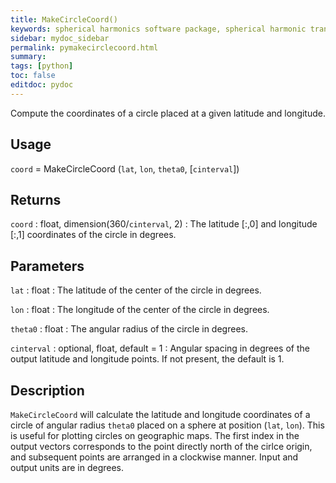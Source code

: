 ```yaml
---
title: MakeCircleCoord()
keywords: spherical harmonics software package, spherical harmonic transform, legendre functions, multitaper spectral analysis, fortran, Python, gravity, magnetic field
sidebar: mydoc_sidebar
permalink: pymakecirclecoord.html
summary:
tags: [python]
toc: false
editdoc: pydoc
---
```


Compute the coordinates of a circle placed at a given latitude and longitude.

## Usage

`coord` = MakeCircleCoord (`lat`, `lon`, `theta0`, [`cinterval`])

## Returns

`coord` : float, dimension(360/`cinterval`, 2)
:   The latitude [:,0] and longitude [:,1] coordinates of the circle in degrees.

## Parameters

`lat` : float
:   The latitude of the center of the circle in degrees.

`lon` : float
:   The longitude of the center of the circle in degrees.

`theta0` : float
:   The angular radius of the circle in degrees.

`cinterval` : optional, float, default = 1
:   Angular spacing in degrees of the output latitude and longitude points. If not present, the default is 1.

## Description

`MakeCircleCoord` will calculate the latitude and longitude coordinates of a circle of angular radius `theta0` placed on a sphere at position (`lat`, `lon`). This is useful for plotting circles on geographic maps. The first index in the output vectors corresponds to the point directly north of the cirlce origin, and subsequent points are arranged in a clockwise manner. Input and output units are in degrees.
